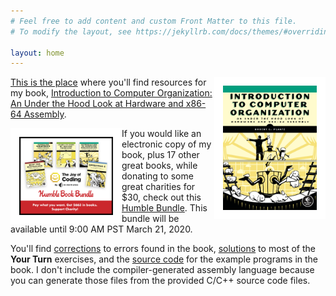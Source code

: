 ```yaml
---
# Feel free to add content and custom Front Matter to this file.
# To modify the layout, see https://jekyllrb.com/docs/themes/#overriding-theme-defaults

layout: home
---
```

<img align="right" width="150" style="border:14px solid white
" src="./assets/images/book_cover.tiff">

[This is the place](./itco_x86-64/) where you'll find resources for my book, [Introduction to Computer Organization: An Under the Hood Look at Hardware and x86-64 Assembly](https://nostarch.com/introcomporg).

<img align="left" width="150" style="border:14px solid white
" src="./assets/images/HB_Joy_of_Coding-Mobile-V1.png">
If you would like an electronic copy of my book, plus 17 other great books, while donating to some great charities for $30, check out this [Humble Bundle](https://www.humblebundle.com/books/joy-coding-no-starch-press-books). This bundle will be available until 9:00 AM PST March 21, 2020.

You'll find [corrections](./itco_x86-64/) to errors found in the book, [solutions](./itco_x86-64/) to most of the **Your Turn** exercises, and the [source code](./itco_x86-64/) for the example programs in the book. I don't include the compiler-generated assembly language because you can generate those files from the provided C/C++ source code files.
